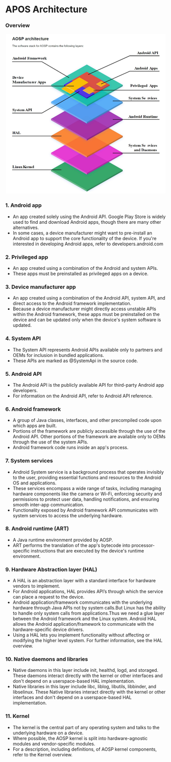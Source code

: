 # APOS Architecture

### Overview

<p align="center">
  <img src="../images/aosp-ar.jpg" alt="Sample Image" width="500" height="500">
</p>

### 1. Android app
- An app created solely using the Android API. Google Play Store is widely used to find and download Android apps, though there are many other alternatives.
- In some cases, a device manufacturer might want to pre-install an Android app to support the core functionality of the device. If you're interested in developing Android apps, refer to developers.android.com

### 2. Privileged app
- An app created using a combination of the Android and system APIs. 
- These apps must be preinstalled as privileged apps on a device.

### 3. Device manufacturer app
- An app created using a combination of the Android API, system API, and direct access to the Android framework implementation.
- Because a device manufacturer might directly access unstable APIs within the Android framework, these apps must be preinstalled on the device and can be updated only when the device's system software is updated.

### 4. System API
- The System API represents Android APIs available only to partners and OEMs for inclusion in bundled applications.
- These APIs are marked as @SystemApi in the source code.

### 5. Android API
- The Android API is the publicly available API for third-party Android app developers.
- For information on the Android API, refer to Android API reference.

### 6. Android framework
- A group of Java classes, interfaces, and other precompiled code upon which apps are built.
- Portions of the framework are publicly accessible through the use of the Android API. Other portions of the framework are available only to OEMs through the use of the system APIs.
- Android framework code runs inside an app's process.

### 7. System services
- Android System service is a background process that operates invisibly to the user, providing essential functions and resources to the Android OS and applications. 
-  These services encompass a wide range of tasks, including managing hardware components like the camera or Wi-Fi, enforcing security and permissions to protect user data, handling notifications, and ensuring smooth inter-app communication.
- Functionality exposed by Android framework API communicates with system services to access the underlying hardware.

### 8. Android runtime (ART)
- A Java runtime environment provided by AOSP. 
- ART performs the translation of the app's bytecode into processor-specific instructions that are executed by the device's runtime environment.

### 9. Hardware Abstraction layer (HAL)
- A HAL is an abstraction layer with a standard interface for hardware vendors to implement.
- For Android applications, HAL provides API’s through which the service can place a request to the device.
- Android application/framework communicates with the underlying hardware through Java APIs not by system calls.But Linux has the ability to handle only system calls from applications.Thus we need a glue layer between the Android framework and the Linux system. Android HAL allows the Android application/framework to communicate with the hardware-specific device drivers.
- Using a HAL lets you implement functionality without affecting or modifying the higher level system. For further information, see the HAL overview.

### 10. Native daemons and libraries
- Native daemons in this layer include init, healthd, logd, and storaged. These daemons interact directly with the kernel or other interfaces and don't depend on a userspace-based HAL implementation.
- Native libraries in this layer include libc, liblog, libutils, libbinder, and libselinux. These Native libraries interact directly with the kernel or other interfaces and don't depend on a userspace-based HAL implementation.

### 11. Kernel
- The kernel is the central part of any operating system and talks to the underlying hardware on a device.
- Where possible, the AOSP kernel is split into hardware-agnostic modules and vendor-specific modules.
- For a description, including definitions, of AOSP kernel components, refer to the Kernel overview.